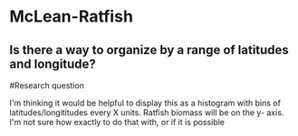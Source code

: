 # McLean-Ratfish

## Is there a way to organize by a range of latitudes and longitude?

#Research question

I'm thinking it would be helpful to display this as a histogram with bins of latitudes/longititudes every X units. Ratfish biomass will be on the y- axis. I'm not sure how exactly to do that with, or if it is possible